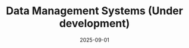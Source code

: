 ---
title: "Data Management Systems (Under development)"
collection: teaching
type: "Undergraduate course"
permalink: /teaching
venue: "Wuhan University, the School of Computer Science"
date: 2025-09-01
location: "Wuhan, China"
---